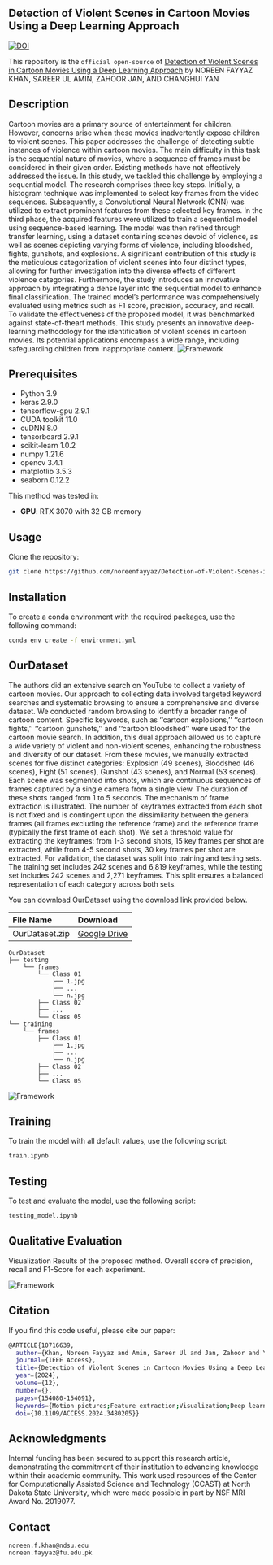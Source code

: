 ## Detection of Violent Scenes in Cartoon Movies Using a Deep Learning Approach
 
[![DOI](https://img.shields.io/badge/DOI-10.1109/ACCESS.2024.3480205-blue)](https://doi.org/10.1109/ACCESS.2024.3480205)  


This repository is the ```official open-source``` of [Detection of Violent Scenes in Cartoon Movies
Using a Deep Learning Approach](https://doi.org/10.1109/ACCESS.2024.3480205)
by NOREEN FAYYAZ KHAN, SAREER UL AMIN, ZAHOOR JAN, AND CHANGHUI YAN

## Description
Cartoon movies are a primary source of entertainment for children. However, concerns arise
when these movies inadvertently expose children to violent scenes. This paper addresses the challenge of
detecting subtle instances of violence within cartoon movies. The main difficulty in this task is the sequential
nature of movies, where a sequence of frames must be considered in their given order. Existing methods have
not effectively addressed the issue. In this study, we tackled this challenge by employing a sequential model.
The research comprises three key steps. Initially, a histogram technique was implemented to select key frames
from the video sequences. Subsequently, a Convolutional Neural Network (CNN) was utilized to extract
prominent features from these selected key frames. In the third phase, the acquired features were utilized
to train a sequential model using sequence-based learning. The model was then refined through transfer
learning, using a dataset containing scenes devoid of violence, as well as scenes depicting varying forms
of violence, including bloodshed, fights, gunshots, and explosions. A significant contribution of this study
is the meticulous categorization of violent scenes into four distinct types, allowing for further investigation
into the diverse effects of different violence categories. Furthermore, the study introduces an innovative
approach by integrating a dense layer into the sequential model to enhance final classification. The trained
model’s performance was comprehensively evaluated using metrics such as F1 score, precision, accuracy,
and recall. To validate the effectiveness of the proposed model, it was benchmarked against state-of-theart methods. This study presents an innovative deep-learning methodology for the identification of violent
scenes in cartoon movies. Its potential applications encompass a wide range, including safeguarding children
from inappropriate content.
![Framework](images/fig1.png)

## Prerequisites
- Python 3.9
- keras 2.9.0
- tensorflow-gpu 2.9.1
- CUDA toolkit 11.0
- cuDNN 8.0
- tensorboard 2.9.1
- scikit-learn 1.0.2
- numpy 1.21.6
- opencv 3.4.1
- matplotlib 3.5.3
- seaborn 0.12.2

This method was tested in:
- **GPU**: RTX 3070 with 32 GB memory


## Usage
Clone the repository:
```bash
git clone https://github.com/noreenfayyaz/Detection-of-Violent-Scenes-in-Cartoon-Movies.git
```

## Installation 
To create a conda environment with the required packages, use the following command:
```bash
conda env create -f environment.yml
```

## OurDataset 
 The authors did an extensive search on YouTube to collect a variety of cartoon movies. Our approach to collecting data involved targeted keyword searches and systematic browsing to ensure a comprehensive and diverse dataset. We conducted random browsing to identify a broader range of cartoon content. Specific keywords, such as ‘‘cartoon explosions,’’ ‘‘cartoon fights,’’ ‘‘cartoon gunshots,’’ and ‘‘cartoon bloodshed’’ were used for the cartoon movie search. In addition, this dual approach allowed us to capture a wide variety of violent and non-violent scenes, enhancing the robustness and diversity of our dataset. From these movies, we manually extracted scenes for five distinct categories: Explosion (49 scenes), Bloodshed (46 scenes), Fight (51 scenes), Gunshot (43 scenes), and Normal (53 scenes). Each scene was segmented into shots, which are continuous sequences of frames captured by a single camera from a single view. The duration of these shots ranged from 1 to 5 seconds. The mechanism of frame extraction is illustrated. The number of keyframes extracted from each shot is not fixed and is contingent upon the dissimilarity between the general frames (all frames excluding the reference frame) and the reference frame (typically the first frame of each shot). We set a threshold value for extracting the keyframes: from 1-3 second shots, 15 key frames per shot are extracted, while from 4-5 second shots, 30 key frames per shot are extracted. For validation, the dataset was split into training and testing sets. The training set includes 242 scenes and 6,819 keyframes, while the testing set includes 242 scenes and 2,271 keyframes. This split ensures a balanced representation of each category across both sets.

You can download OurDataset using the download link provided below.

|  File Name |  Download   |   
|:-----------|:-----------|
|OurDataset.zip| [Google Drive](https://drive.google.com/drive/folders/1G4GK1Cw3jmZ5335bO0IJCwf754TD-xjz?usp=sharing)|

```
OurDataset
├── testing
    └── frames
        └── Class 01
            ├── 1.jpg
            ├── ...
            └── n.jpg
        ├── Class 02
        ├── ...
        └── Class 05
└── training
    └── frames
        ├── Class 01
            ├── 1.jpg
            ├── ...
            └── n.jpg
        ├── Class 02
        ├── ...
        └── Class 05
```

![Framework](images/fig2.png)

## Training

To train the model with all default values, use the following script:

```bash
train.ipynb 
```

## Testing

To test and evaluate the model, use the following script:

```bash
testing_model.ipynb 
```
## Qualitative Evaluation
Visualization Results of the proposed method. Overall score of precision, recall and F1-Score for each
experiment.

![Framework](images/fig3.png)

## Citation
If you find this code useful, please cite our paper:
```bash
@ARTICLE{10716639,
  author={Khan, Noreen Fayyaz and Amin, Sareer Ul and Jan, Zahoor and Yan, Changhui},
  journal={IEEE Access}, 
  title={Detection of Violent Scenes in Cartoon Movies Using a Deep Learning Approach}, 
  year={2024},
  volume={12},
  number={},
  pages={154080-154091},
  keywords={Motion pictures;Feature extraction;Visualization;Deep learning;Spatiotemporal phenomena;Explosions;Accuracy;Media;Convolutional neural networks;Computer science;Videos;Classification algorithms;Violence classification;deep learning;animated video classification;sequence learning;shot segmentation},
  doi={10.1109/ACCESS.2024.3480205}}


```

## Acknowledgments
Internal funding has been secured to support this research article, demonstrating the commitment of their institution to advancing knowledge within their academic community. This work used resources of the Center for Computationally Assisted Science and Technology (CCAST) at North Dakota State University, which were made possible in part by NSF MRI Award No. 2019077.

## Contact
```
noreen.f.khan@ndsu.edu
noreen.fayyaz@fu.edu.pk

```
